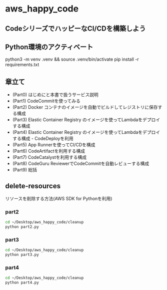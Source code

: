 # aws_happy_code

## CodeシリーズでハッピーなCI/CDを構築しよう

## Python環境のアクティベート
python3 -m venv .venv && source .venv/bin/activate
pip install -r requirements.txt

## 章立て

- (Part0) はじめにと本書で扱うサービス説明
- (Part1) CodeCommitを使ってみる
- (Part2) Docker コンテナのイメージを自動でビルドしてレジストリに保存する構成
- (Part3) Elastic Container Registry のイメージを使ってLambdaをデプロイする構成
- (Part4) Elastic Container Registry のイメージを使ってLambdaをデプロイする構成 - CodeDeployを利用
- (Part5) App Runnerを使ってCI/CDを構成
- (Part6) CodeArtifactを利用する構成
- (Part7) CodeCatalystを利用する構成
- (Part8) CodeGuru ReviewerでCodeCommitを自動レビューする構成
- (Part9) 総括

## delete-resources

リソースを削除する方法(AWS SDK for Pythonを利用)

### part2

```bash
cd ~/Desktop/aws_happy_code/cleanup
python part2.py
```

### part3

```bash
cd ~/Desktop/aws_happy_code/cleanup
python part3.py
```

### part4

```bash
cd ~/Desktop/aws_happy_code/cleanup
python part4.py
```
